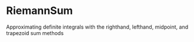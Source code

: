 # RiemannSum
Approximating definite integrals with the righthand, lefthand, midpoint, and trapezoid sum methods
